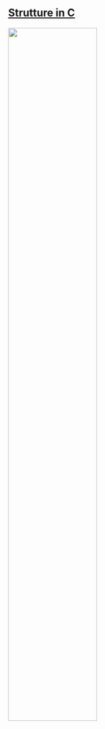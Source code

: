 ## [Strutture in C](https://youtu.be/E-RbjHj72Fk)

<a href="https://youtu.be/E-RbjHj72Fk">
  <img src="https://i.ytimg.com/vi/E-RbjHj72Fk/maxresdefault.jpg" width="60%"> 
</a>